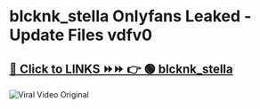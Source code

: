 
 # blcknk_stella Onlyfans Leaked - Update Files vdfv0

## <h2><a href="https://clipsfans.com/blcknk_stella&ref=git">🔗 Click to LINKS ⏩⏩ 👉 🟢 blcknk_stella </a></h2>

<a href="https://clipsfans.com/blcknk_stella&ref=git" rel="nofollow" data-target="animated-image.originalLink"><img src="https://i.ibb.co.com/xMMVF88/686577567.gif" alt="Viral Video Original" style="max-width: 100%; display: inline-block;" data-target="animated-image.originalImage"></a>


